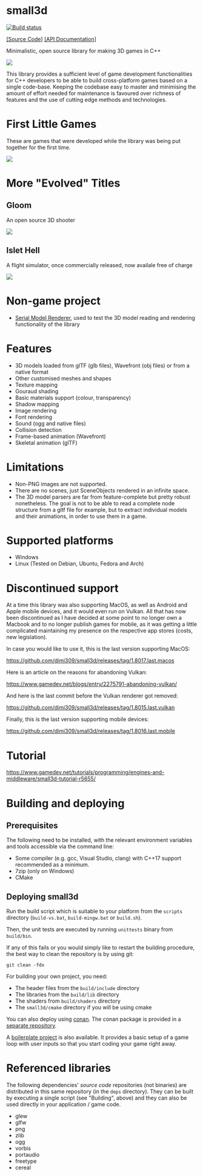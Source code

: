 # small3d

[![Build status](https://ci.appveyor.com/api/projects/status/qpm3qekslivm3kjb?svg=true)](https://ci.appveyor.com/project/dimi309/small3d)

[[Source Code]](https://github.com/dimi309/small3d) [[API Documentation]](https://dimi309.github.io/small3d)

Minimalistic, open source library for making 3D games in C++

![](img/logo.png)

This library provides a sufficient level of game development functionalities 
for C++ developers to be able to build cross-platform games based on a single 
code-base. Keeping the codebase easy to master and  minimising the amount 
of effort needed for maintenance is favoured over richness of features 
and the use of cutting edge methods and technologies.

# First Little Games

These are games that were developed while the library was being put together for the first time.

[![](img/firstgames.png)](https://github.com/dimi309/small3d-first-games)

# More "Evolved" Titles
 
## Gloom

An open source 3D shooter

[![](img/gloom.png)](https://github.com/dimi309/gloom)

## Islet Hell

A flight simulator, once commercially released, now availale free of charge

[![](img/islethell.png)](https://store.steampowered.com/app/2069750/Islet_Hell/)

# Non-game project

- [Serial Model Renderer](https://github.com/dimi309/serial-model-renderer), used to test the 3D model reading and rendering functionality of the library

# Features

- 3D models loaded from glTF (glb files), Wavefront (obj files) 
  or from a native format
- Other customised meshes and shapes
- Texture mapping
- Gouraud shading
- Basic materials support (colour, transparency)
- Shadow mapping
- Image rendering
- Font rendering
- Sound (ogg and native files)
- Collision detection
- Frame-based animation (Wavefront)
- Skeletal animation (glTF)

# Limitations

- Non-PNG images are not supported.
- There are no scenes, just SceneObjects rendered in an infinite space.
- The 3D model parsers are far from feature-complete but pretty robust 
  nonetheless. The goal is not to be able to read a complete node structure
  from a gltf file for example, but to extract individual models and their
  animations, in order to use them in a game.

# Supported platforms

- Windows
- Linux (Tested on Debian, Ubuntu, Fedora and Arch) 

# Discontinued support

At a time this library was also supporting MacOS, as well as  Android and Apple 
mobile devices, and it would even run on Vulkan. All that has now been 
discontinued as I have decided at some point to no longer own a Macbook and to 
no longer publish games for mobile, as it was getting a little complicated 
maintaining my presence on the respective app stores (costs, new legislation).

In case you would like to use it, this is the last version supporting MacOS:

https://github.com/dimi309/small3d/releases/tag/1.8017.last.macos

Here is an article on the reasons for abandoning Vulkan:

https://www.gamedev.net/blogs/entry/2275791-abandoning-vulkan/

And here is the last commit before the Vulkan renderer got removed:

https://github.com/dimi309/small3d/releases/tag/1.8015.last.vulkan

Finally, this is the last version supporting mobile devices:

https://github.com/dimi309/small3d/releases/tag/1.8016.last.mobile

# Tutorial

https://www.gamedev.net/tutorials/programming/engines-and-middleware/small3d-tutorial-r5655/

# Building and deploying

## Prerequisites

The following need to be installed, with the relevant environment variables
and tools accessible via the command line:

- Some compiler (e.g. gcc, Visual Studio, clang) with C++17 support recommended
  as a minimum.
- 7zip (only on Windows)
- CMake

## Deploying small3d

Run the build script which is suitable to your platform from the `scripts` 
directory (`build-vs.bat`, `build-mingw.bat` or `build.sh`).
	
Then, the unit tests are executed by running `unittests` binary from `build/bin`.

If any of this fails or you would simply like to restart the building
procedure, the best way to clean the repository is by using git:

	git clean -fdx

For building your own project, you need:

- The header files from the `build/include` directory
- The libraries from the `build/lib` directory 
- The shaders from `build/shaders` directory
- The `small3d/cmake` directory if you will be using cmake

You can also deploy using [conan](https://conan.io). The conan package is 
provided in a [separate repository](https://github.com/dimi309/small3d-conan).

A [boilerplate project](https://github.com/dimi309/small3d-boilerplate) is also 
available. It provides a basic setup of a game loop with user inputs so that you 
start coding your game right away.

# Referenced libraries

The following dependencies' *source code* repositories (not binaries) are 
distributed in this same repository (in the `deps` directory). They can be built
by executing a single script (see "Building", above) and they can also be used 
directly in your application / game code.

- glew
- glfw 
- png
- zlib
- ogg
- vorbis
- portaudio
- freetype
- cereal
